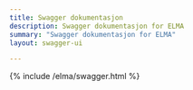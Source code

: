 ```yaml
---
title: Swagger dokumentasjon
description: Swagger dokumentasjon for ELMA
summary: "Swagger dokumentasjon for ELMA"
layout: swagger-ui

---
```


{% include /elma/swagger.html %}


